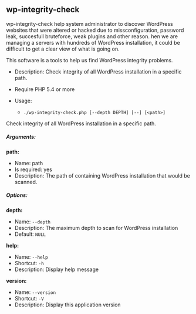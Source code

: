 wp-integrity-check
------------------

wp-integrity-check help system administrator to discover WordPress websites that were altered or hacked due to missconfiguration, password leak, succesfull bruteforce, weak plugins and other reason.  hen we are managing a servers with hundreds of WordPress installation, it could be difficult to get a clear view of what is going on. 

This software is a tools to help us find WordPress integrity problems.

* Description: Check integrity of all WordPress installation in a specific path.
* Require PHP 5.4 or more
* Usage:

  * `./wp-integrity-check.php [--depth DEPTH] [--] [<path>]`

Check integrity of all WordPress installation in a specific path.

##### Arguments:

**path:**

* Name: path
* Is required: yes
* Description: The path of containing WordPress installation that would be scanned.

##### Options:

**depth:**

* Name: `--depth`
* Description: The maximum depth to scan for WordPress installation
* Default: `NULL`

**help:**

* Name: `--help`
* Shortcut: `-h`
* Description: Display help message

**version:**

* Name: `--version`
* Shortcut: `-V`
* Description: Display this application version
